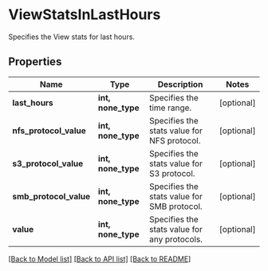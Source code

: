 # ViewStatsInLastHours

Specifies the View stats for last hours.

## Properties
Name | Type | Description | Notes
------------ | ------------- | ------------- | -------------
**last_hours** | **int, none_type** | Specifies the time range. | [optional] 
**nfs_protocol_value** | **int, none_type** | Specifies the stats value for NFS protocol. | [optional] 
**s3_protocol_value** | **int, none_type** | Specifies the stats value for S3 protocol. | [optional] 
**smb_protocol_value** | **int, none_type** | Specifies the stats value for SMB protocol. | [optional] 
**value** | **int, none_type** | Specifies the stats value for any protocols. | [optional] 

[[Back to Model list]](../README.md#documentation-for-models) [[Back to API list]](../README.md#documentation-for-api-endpoints) [[Back to README]](../README.md)


